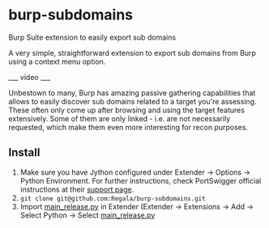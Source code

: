 # burp-subdomains
Burp Suite extension to easily export sub domains

A very simple, straightforward extension to export sub domains from Burp using a context menu option. 

___ video ___

Unbestown to many, Burp has amazing passive gathering capabilities that allows to easily discover sub domains related to a target you're assessing. These often only come up after browsing and using the target features extensively. Some of them are only linked - i.e. are not necessarily requested, which make them even more interesting for recon purposes.

## Install

1. Make sure you have Jython configured under Extender -> Options -> Python Environment. For further instructions, check PortSwigger official instructions at their [support page](https://support.portswigger.net/customer/portal/articles/1965930-how-to-install-an-extension-in-burp-suite).
2. `git clone git@github.com:Regala/burp-subdomains.git`
3. Import [main_release.py](main_release.py) in Extender (Extender -> Extensions -> Add -> Select Python -> Select [main_release.py](main_release.py)


